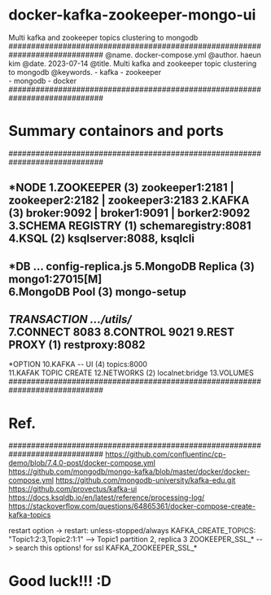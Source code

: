 # docker-kafka-zookeeper-mongo-ui
Multi kafka and zookeeper topics clustering to mongodb
#############################################################################
 @name.   docker-compose.yml
 @author. haeun kim
 @date.   2023-07-14
 @title.  Multi kafka and zookeeper topic clustering to mongodb
 @keywords. - kafka 
            - zookeeper     
            - mongodb
            - docker
#############################################################################
# Summary containors and ports
#############################################################################

 *NODE
 1.ZOOKEEPER         (3) zookeeper1:2181 | zookeeper2:2182 | zookeeper3:2183
 2.KAFKA             (3) broker:9092  |  broker1:9091   | borker2:9092   
 3.SCHEMA REGISTRY   (1) schemaregistry:8081
 4.KSQL              (2) ksqlserver:8088, ksqlcli  
---------------------------------------------------------------------------
 *DB            ... config-replica.js
 5.MongoDB Replica   (3) mongo1:27015[M]     
 6.MongoDB Pool      (3) mongo-setup
---------------------------------------------------------------------------
*TRANSACTION   .../utils/*  
 7.CONNECT               8083
 8.CONTROL               9021
 9.REST PROXY        (1) restproxy:8082
---------------------------------------------------------------------------
 *OPTION
 10.KAFKA -- UI      (4) topics:8000  
 11.KAFAK TOPIC CREATE
 12.NETWORKS         (2) localnet:bridge
 13.VOLUMES
#############################################################################
# Ref. 
#############################################################################
 https://github.com/confluentinc/cp-demo/blob/7.4.0-post/docker-compose.yml
 https://github.com/mongodb/mongo-kafka/blob/master/docker/docker-compose.yml
 https://github.com/mongodb-university/kafka-edu.git
 https://github.com/provectus/kafka-ui
 https://docs.ksqldb.io/en/latest/reference/processing-log/
 https://stackoverflow.com/questions/64865361/docker-compose-create-kafka-topics

 restart option ->     restart: unless-stopped/always
 KAFKA_CREATE_TOPICS: "Topic1:2:3,Topic2:1:1"  --> Topic1 partition 2, replica 3 
 ZOOKEEPER_SSL_* --> search this options! for ssl
 KAFKA_ZOOKEEPER_SSL_* 

# Good luck!!! :D
